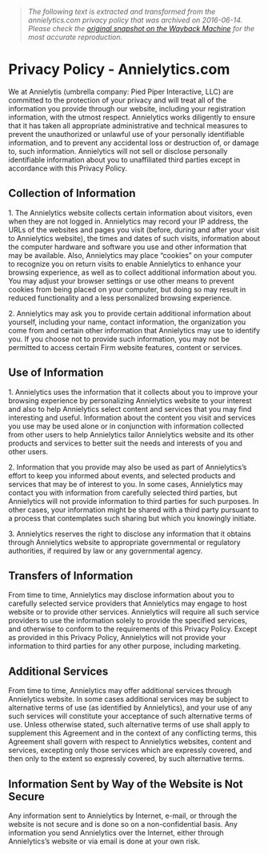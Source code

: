 > *The following text is extracted and transformed from the annielytics.com privacy policy that was archived on 2016-06-14. Please check the [original snapshot on the Wayback Machine](https://web.archive.org/web/20160614004637id_/http%3A//www.annielytics.com/privacy-policy) for the most accurate reproduction.*

# Privacy Policy - Annielytics.com

We at Annielytis (umbrella company: Pied Piper Interactive, LLC) are committed to the protection of your privacy and will treat all of the information you provide through our website, including your registration information, with the utmost respect. Annielytics works diligently to ensure that it has taken all appropriate administrative and technical measures to prevent the unauthorized or unlawful use of your personally identifiable information, and to prevent any accidental loss or destruction of, or damage to, such information. Annielytics will not sell or disclose personally identifiable information about you to unaffiliated third parties except in accordance with this Privacy Policy.

## Collection of Information

1\. The Annielytics website collects certain information about visitors, even when they are not logged in. Annielytics may record your IP address, the URLs of the websites and pages you visit (before, during and after your visit to Annielytics website), the times and dates of such visits, information about the computer hardware and software you use and other information that may be available. Also, Annielytics may place “cookies” on your computer to recognize you on return visits to enable Annielytics to enhance your browsing experience, as well as to collect additional information about you. You may adjust your browser settings or use other means to prevent cookies from being placed on your computer, but doing so may result in reduced functionality and a less personalized browsing experience.

2\. Annielytics may ask you to provide certain additional information about yourself, including your name, contact information, the organization you come from and certain other information that Annielytics may use to identify you. If you choose not to provide such information, you may not be permitted to access certain Firm website features, content or services.

## Use of Information

1\. Annielytics uses the information that it collects about you to improve your browsing experience by personalizing Annielytics website to your interest and also to help Annielytics select content and services that you may find interesting and useful. Information about the content you visit and services you use may be used alone or in conjunction with information collected from other users to help Annielytics tailor Annielytics website and its other products and services to better suit the needs and interests of you and other users.

2\. Information that you provide may also be used as part of Annielytics’s effort to keep you informed about events, and selected products and services that may be of interest to you. In some cases, Annielytics may contact you with information from carefully selected third parties, but Annielytics will not provide information to third parties for such purposes. In other cases, your information might be shared with a third party pursuant to a process that contemplates such sharing but which you knowingly initiate.

3\. Annielytics reserves the right to disclose any information that it obtains through Annielytics website to appropriate governmental or regulatory authorities, if required by law or any governmental agency.

## Transfers of Information

From time to time, Annielytics may disclose information about you to carefully selected service providers that Annielytics may engage to host website or to provide other services. Annielytics will require all such service providers to use the information solely to provide the specified services, and otherwise to conform to the requirements of this Privacy Policy. Except as provided in this Privacy Policy, Annielytics will not provide your information to third parties for any other purpose, including marketing.

## Additional Services

From time to time, Annielytics may offer additional services through Annielytics website. In some cases additional services may be subject to alternative terms of use (as identified by Annielytics), and your use of any such services will constitute your acceptance of such alternative terms of use. Unless otherwise stated, such alternative terms of use shall apply to supplement this Agreement and in the context of any conflicting terms, this Agreement shall govern with respect to Annielytics websites, content and services, excepting only those services which are expressly covered, and then only to the extent so expressly covered, by such alternative terms.

## Information Sent by Way of the Website is Not Secure

Any information sent to Annielytics by Internet, e-mail, or through the website is not secure and is done so on a non-confidential basis. Any information you send Annielytics over the Internet, either through Annielytics’s website or via email is done at your own risk.
